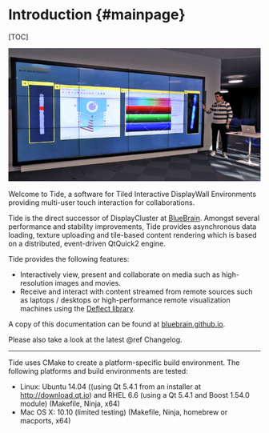 Introduction {#mainpage}
============

[TOC]

![](wall.png)

Welcome to Tide, a software for Tiled Interactive DisplayWall Environments
providing multi-user touch interaction for collaborations.

Tide is the direct successor of DisplayCluster at
[BlueBrain](https://github.com/BlueBrain/DisplayCluster.git). Amongst several
performance and stability improvements, Tide provides asynchronous data loading,
texture uploading and tile-based content rendering which is based on a
distributed, event-driven QtQuick2 engine.

Tide provides the following features:
* Interactively view, present and collaborate on media such as high-resolution
  images and movies.
* Receive and interact with content streamed from remote sources such as
  laptops / desktops or high-performance remote visualization machines using the
  [Deflect library](https://github.com/BlueBrain/Deflect.git).

A copy of this documentation can be found at
[bluebrain.github.io](http://bluebrain.github.io/).

Please also take a look at the latest @ref Changelog.

- - -

Tide uses CMake to create a platform-specific build environment.
The following platforms and build environments are tested:

* Linux: Ubuntu 14.04 ((using Qt 5.4.1 from an installer at
  http://download.qt.io) and RHEL 6.6 (using a Qt 5.4.1 and Boost 1.54.0 module)
  (Makefile, Ninja, x64)
* Mac OS X: 10.10 (limited testing) (Makefile, Ninja, homebrew or macports, x64)
